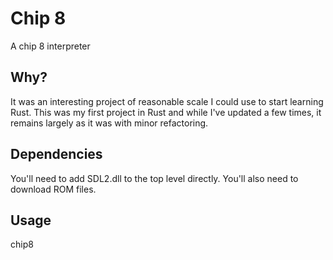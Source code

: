 # Chip 8

A chip 8 interpreter

## Why?

It was an interesting project of reasonable scale I could use to start learning Rust.
This was my first project in Rust and while I've updated a few times, it remains largely as it was with minor refactoring.

## Dependencies

You'll need to add SDL2.dll to the top level directly.
You'll also need to download ROM files.

## Usage

chip8 <ROM path>